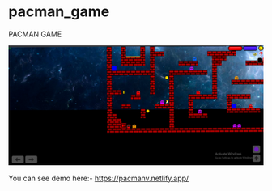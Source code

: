 # pacman_game
PACMAN GAME

![Pacman Game](pac.png)



You can see demo here:- https://pacmanv.netlify.app/

